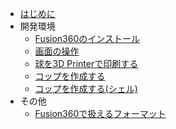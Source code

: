 
* [はじめに](README.md)
* 開発環境
    * [Fusion360のインストール](/dev/install.md)
    * [画面の操作](/dev/op.md)
    * [球を3D Printerで印刷する](/dev/hello.md)
    * [コップを作成する](/dev/cup.md)
	* [コップを作成する(シェル)](/dev/cup_shell.md)
* その他
	* [Fusion360で扱えるフォーマット](/dev/format.md)